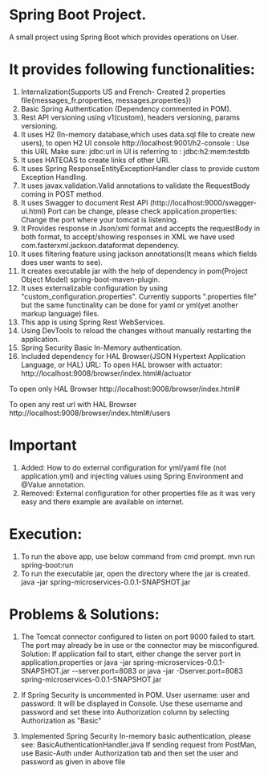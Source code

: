 # Spring Boot Project.
A small project using Spring Boot which provides operations on User.

# It provides following functionalities:
1. Internalization(Supports US and French- Created 2 properties file{messages_fr.properties, messages.properties})
2. Basic Spring Authentication (Dependency commented in POM).
3. Rest API versioning using v1(custom), headers versioning, params versioning.
4. It uses H2 (In-memory database,which uses data.sql file to create new users), to open H2 UI console
http://localhost:9001/h2-console  : Use this URL
Make sure: jdbc:url in UI is referring to : jdbc:h2:mem:testdb
5. It uses HATEOAS to create links of other URI.
6. It uses Spring ResponseEntityExceptionHandler class to provide custom Exception Handling.
7. It uses javax.validation.Valid annotations to validate the RequestBody coming in POST method.
8. It uses Swagger to document Rest API (http://localhost:9000/swagger-ui.html) Port can be change, please check application.properties: Change the port where your tomcat is listening.
9. It Provides response in Json/xml format and accepts the requestBody in both format, to accept/showing responses in XML we have used
com.fasterxml.jackson.dataformat dependency.
10. It uses filtering feature using jackson annotations(It means which fields does user wants to see).
11. It creates executable jar with the help of dependency in pom(Project Object Model) spring-boot-maven-plugin.
12. It uses externalizable configuration by using "custom_configuration.properties". Currently supports ".properties file" but the same functinality can be done for yaml or yml(yet another markup language) files.
13. This app is using Spring Rest WebServices.
14. Using DevTools to reload the changes without manually restarting the application.
15. Spring Security Basic In-Memory authentication.
16. Included dependency for HAL Browser(JSON Hypertext Application Language, or HAL)
URL:
To open HAL browser with actuator:
http://localhost:9008/browser/index.html#/actuator

To open only HAL Browser
http://localhost:9008/browser/index.html#

To open any rest url with HAL Browser
http://localhost:9008/browser/index.html#/users

# Important
1. Added: How to do external configuration for yml/yaml file (not application.yml) and injecting values using Spring Environment and @Value annotation.
2. Removed: External configuration for other properties file as it was very easy and there example are available on internet.

# Execution:
1. To run the above app, use below command from cmd prompt.
mvn run spring-boot:run
2. To run the executable jar, open the directory where the jar is created.
java -jar spring-microservices-0.0.1-SNAPSHOT.jar

# Problems & Solutions:
1. The Tomcat connector configured to listen on port 9000 failed to start. The port may already be in use or the connector may be misconfigured.
Solution: If application fail to start, either change the server port in application.properties
or
java -jar spring-microservices-0.0.1-SNAPSHOT.jar --server.port=8083
or
java -jar -Dserver.port=8083 spring-microservices-0.0.1-SNAPSHOT.jar

2. If Spring Security is uncommented in POM.
User username: user and password: It will be displayed in Console.
Use these username and password and set these into Authorization column by selecting Authorization as "Basic"

3. Implemented Spring Security In-memory basic authentication, please see: BasicAuthenticationHandler.java
If sending request from PostMan, use Basic-Auth under Authorization tab and then set the user and password as given in above file
